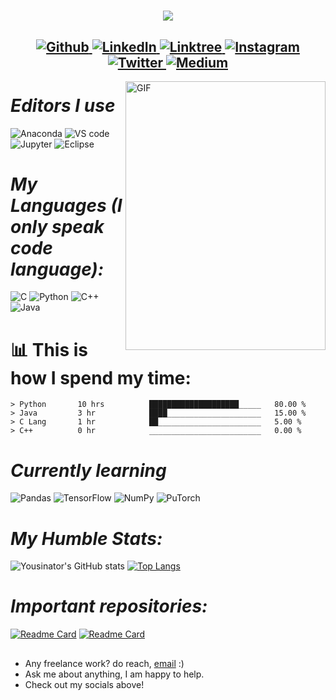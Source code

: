 <h1 align="center">
  <a href="https://git.io/typing-svg">
    <img src="https://readme-typing-svg.herokuapp.com/?lines=Hello,+There!+👋;I+am+Yousinator+🤖....;Nice+to+meet+you!+😆&center=true&size=30">
  </a>
</h1>

<h2 align="center">
  <a href="https://github.com/Yousinator" target="_blank">
    <img alt="Github" src="https://img.shields.io/badge/GitHub-%2312100E.svg?&style=for-the-badge&logo=Github&logoColor=white" />
  </a>
  <a href="https://www.linkedin.com/in/yousef-musabeh-381081242/" target="_blank">
    <img alt="LinkedIn" src="https://img.shields.io/badge/linkedin-%230077B5.svg?&style=for-the-badge&logo=linkedin&logoColor=white">
    </a>
  
  <a href="https://linktr.ee/yousef_musabeh" target="_blank">
    <img alt="Linktree" src="https://img.shields.io/badge/-Linktree-black?style=for-the-badge&logo=linktree">
    </a>
  <a href="https://www.instagram.com/y_musabeh/" target="_blank">
    <img alt="Instagram" src="https://img.shields.io/badge/-Instagram-blueviolet?style=for-the-badge&logo=instagram">
    </a>
  <a href="https://twitter.com/OverpoweredOG_" target="_blank">
    <img alt="Twitter" src="https://img.shields.io/badge/twitter-%231DA1F2.svg?&style=for-the-badge&logo=twitter&logoColor=white">
    </a>
  
  <a href="https://medium.com" target="_blank">
    <img alt="Medium" src="https://img.shields.io/badge/medium-%2312100E.svg?&style=for-the-badge&logo=medium&logoColor=white" />
  </a>
    
  </h2>





<img align="right" alt="GIF" src="https://i.pinimg.com/originals/23/a9/ca/23a9caf9229d9a4be0705d61730fabda.gif" height = 430px width = 320px />
  
# ***Editors I use***

<img alt="Anaconda" src="https://img.shields.io/badge/-Anaconda-black?style=for-the-badge&logo=anaconda"> <img alt="VS code" src="https://img.shields.io/badge/-Visual%20Studio%20Code-blue?style=for-the-badge&logo=visualstudiocode"> <img alt="Jupyter" src="https://img.shields.io/badge/-Jupyter-white?style=for-the-badge&logo=jupyter"> <img alt="Eclipse" src="https://img.shields.io/badge/-Eclipse-purple?style=for-the-badge&logo=eclipse">


  

# ***My Languages (I only speak code language):***  

<img alt="C" src="https://img.shields.io/badge/-Language-blue?style=for-the-badge&logo=c"> <img alt="Python" src="https://img.shields.io/badge/-Python%20-yellow?style=for-the-badge&logo=python" /> <img alt="C++" src="https://img.shields.io/badge/-C++-blue?style=for-the-badge&logo=cplusplus" /> <img alt="Java" src="https://img.shields.io/badge/-Java-red?style=for-the-badge&logo=java" />

# 📊 **This is how I spend my time:**
<!--START_SECTION:waka-->

```text
> Python       10 hrs          ████████████████████_____   80.00 %
> Java         3 hr            ████_____________________   15.00 %
> C Lang       1 hr            ██_______________________   5.00 %
> C++          0 hr            _________________________   0.00 %
```

# ***Currently learning***

<img alt="Pandas" src="https://img.shields.io/badge/-Pandas-darkblue?style=for-the-badge&logo=pandas"> <img alt="TensorFlow" src="https://img.shields.io/badge/-TensorFlow-white?style=for-the-badge&logo=tensorflow"> <img alt="NumPy" src="https://img.shields.io/badge/-NumPy-blue?style=for-the-badge&logo=numpy"> <img alt="PuTorch" src="https://img.shields.io/badge/-Pytorch-white?style=for-the-badge&logo=pytorch">


# ***My Humble Stats:***

![Yousinator's GitHub stats](https://github-readme-stats.vercel.app/api?username=Yousinator&show_icons=true&theme=dark&hide=prs,issues)
[![Top Langs](https://github-readme-stats.vercel.app/api/top-langs/?username=Yousinator&theme=dark)](https://github.com/anuraghazra/github-readme-stats)


# ***Important repositories:***

[![Readme Card](https://github-readme-stats.vercel.app/api/pin/?username=Yousinator&repo=FOC&theme=dark)](https://github.com/anuraghazra/github-readme-stats)
[![Readme Card](https://github-readme-stats.vercel.app/api/pin/?username=smadi0x86&repo=Java0x01&show_owner=true&theme=dark)](https://github.com/smadi0x86/Java0x01)

##

-  Any freelance work? do reach, [email](y.omusabeh@gmail.com) :)
-  Ask me about anything, I am happy to help.
-  Check out my socials above!
  
##
